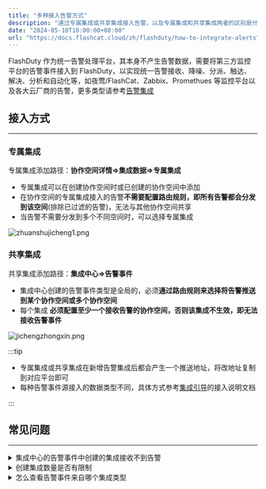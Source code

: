 ```yaml
---
title: "多种接入告警方式"
description: "通过专属集成或共享集成接入告警，以及专属集成和共享集成两者的区别是什么"
date: "2024-05-10T10:00:00+08:00"
url: "https://docs.flashcat.cloud/zh/flashduty/how-to-integrate-alerts"
---
```



FlashDuty 作为统一告警处理平台，其本身不产生告警数据，需要将第三方监控平台的告警事件接入到    FlashDuty，以实现统一告警接收、降噪、分派、触达、解决、分析和自动化等，如夜莺/FlashCat、Zabbix、Promethues 等监控平台以及各大云厂商的告警，更多类型请参考[告警集成](https://docs.flashcat.cloud/zh/flashduty/custom-alert-integration-guide)


## 接入方式
---
### 专属集成
专属集成添加路径：**协作空间详情=>集成数据=>专属集成**
- 专属集成可以在创建协作空间时或已创建的协作空间中添加
- 在协作空间的专属集成接入的告警**不需要配置路由规则，即所有告警都会分发到该空间**(排除已过滤的告警)，无法与其他协作空间共享
- 当告警不需要分发到多个不同空间时，可以选择专属集成

![zhuanshujicheng1.png](https://api.apifox.com/api/v1/projects/4169655/resources/436399/image-preview)

### 共享集成
共享集成添加路径：**集成中心=>告警事件**
- 集成中心创建的告警事件类型是全局的，必须**通过路由规则来选择将告警推送到某个协作空间或多个协作空间**
- 每个集成 **必须配置至少一个接收告警的协作空间，否则该集成不生效，即无法接收告警事件**


![jichengzhongxin.png](https://api.apifox.com/api/v1/projects/4169655/resources/436407/image-preview)

:::tip

- 专属集成或共享集成在新增告警集成后都会产生一个推送地址，将改地址复制到对应平台即可
- 每种告警事件源接入的数据类型不同，具体方式参考[集成引导](https://docs.flashcat.cloud/zh/flashduty/custom-alert-integration-guide)的接入说明文档

:::

## 常见问题
---

<details>
  <summary>集成中心的告警事件中创建的集成接收不到告警</summary>
   1. 请确认是否有配置路由
  2. 请确认源平台是否有触发告警事件以及是否有产生告警
</details>

<details>
  <summary>创建集成数量是否有限制</summary>
  目前没有限制
</details>

<details>
  <summary>怎么查看告警事件来自哪个集成类型</summary>
  点击故障->进入故障详情->关联告警->告警来源
</details>